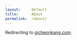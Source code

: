 ```yaml
---
layout:     default
title:      About
permalink:  /about/
---
```


Redirecting to [gicheonkang.com](//gicheonkang.com).

<script type="text/javascript">
    location.href='/';
</script>